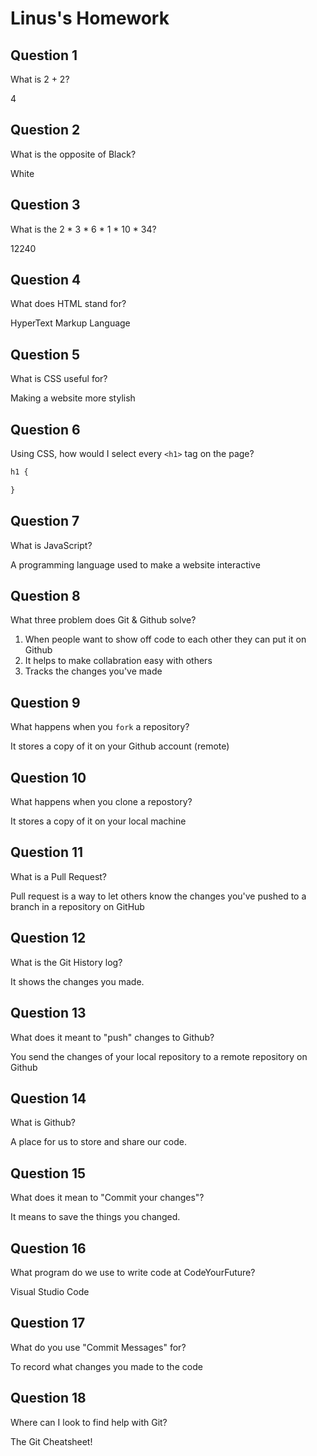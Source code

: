 # Linus's Homework

## Question 1

What is 2 + 2?

4

## Question 2

What is the opposite of Black?

White

## Question 3

What is the  2 * 3 * 6 * 1 * 10 * 34?

12240

## Question 4 

What does HTML stand for?

HyperText Markup Language

## Question 5

What is CSS useful for?

Making a website more stylish

## Question 6

Using CSS, how would I select every `<h1>` tag on the page?

```css
h1 {

}
```

## Question 7

What is JavaScript?

A programming language used to make a website interactive

## Question 8

What three problem does Git & Github solve?

1) When people want to show off code to each other they can put it on Github
2) It helps to make collabration easy with others
3) Tracks the changes you've made

## Question 9

What happens when you `fork` a repository?

It stores a copy of it on your Github account (remote)

## Question 10 

What happens when you clone a repostory?

It stores a copy of it on your local machine

## Question 11

What is a Pull Request?

Pull request is a way to let others know the changes you've pushed to a branch in a repository on GitHub

## Question 12

What is the Git History log?

It shows the changes you made.

## Question 13

What does it meant to "push" changes to Github?

You send the changes of your local repository to a remote repository on Github

## Question 14

What is Github?

A place for us to store and share our code.

## Question 15

What does it mean to "Commit your changes"?

It means to save the things you changed.

## Question 16

What program do we use to write code at CodeYourFuture?

Visual Studio Code

## Question 17

What do you use "Commit Messages" for?

To record what changes you made to the code

## Question 18

Where can I look to find help with Git?

The Git Cheatsheet!
